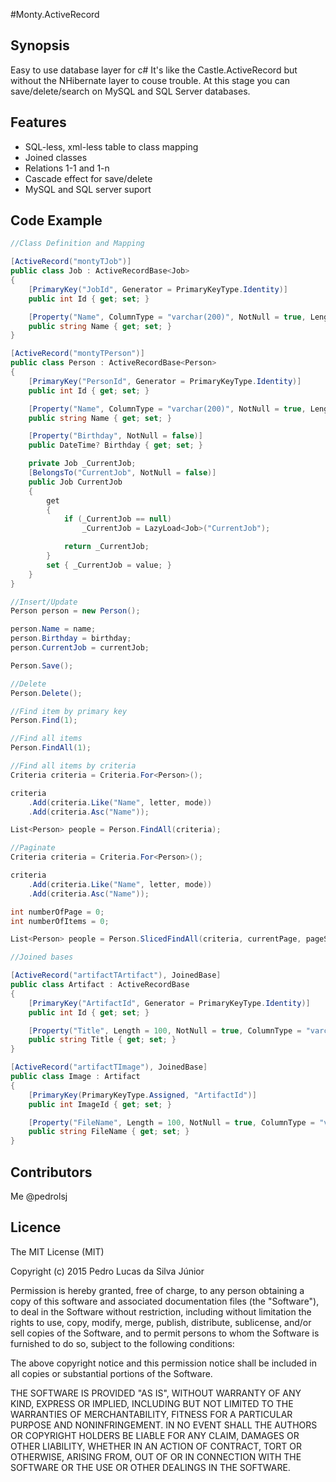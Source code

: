 #Monty.ActiveRecord

## Synopsis

Easy to use database layer for c#
It's like the Castle.ActiveRecord but without the NHibernate layer to couse trouble. At this stage you can save/delete/search on MySQL and SQL Server databases.

## Features

* SQL-less, xml-less table to class mapping
* Joined classes
* Relations 1-1 and 1-n
* Cascade effect for save/delete
* MySQL and SQL server suport

## Code Example

```csharp
//Class Definition and Mapping

[ActiveRecord("montyTJob")]
public class Job : ActiveRecordBase<Job>
{
	[PrimaryKey("JobId", Generator = PrimaryKeyType.Identity)]
	public int Id { get; set; }

	[Property("Name", ColumnType = "varchar(200)", NotNull = true, Length = 200)]
	public string Name { get; set; }
}		

[ActiveRecord("montyTPerson")]
public class Person : ActiveRecordBase<Person>
{
	[PrimaryKey("PersonId", Generator = PrimaryKeyType.Identity)]
	public int Id { get; set; }

	[Property("Name", ColumnType = "varchar(200)", NotNull = true, Length = 200)]
	public string Name { get; set; }

	[Property("Birthday", NotNull = false)]
	public DateTime? Birthday { get; set; }

	private Job _CurrentJob;
	[BelongsTo("CurrentJob", NotNull = false)]
	public Job CurrentJob
	{
		get
		{
			if (_CurrentJob == null)
				_CurrentJob = LazyLoad<Job>("CurrentJob");

			return _CurrentJob;
		}
		set { _CurrentJob = value; }
	}
}

//Insert/Update
Person person = new Person();

person.Name = name;
person.Birthday = birthday;
person.CurrentJob = currentJob;

Person.Save();

//Delete
Person.Delete();

//Find item by primary key
Person.Find(1);

//Find all items
Person.FindAll(1);

//Find all items by criteria
Criteria criteria = Criteria.For<Person>();

criteria
	.Add(criteria.Like("Name", letter, mode))
	.Add(criteria.Asc("Name"));

List<Person> people = Person.FindAll(criteria);

//Paginate
Criteria criteria = Criteria.For<Person>();

criteria
	.Add(criteria.Like("Name", letter, mode))
	.Add(criteria.Asc("Name"));

int numberOfPage = 0;
int numberOfItems = 0;

List<Person> people = Person.SlicedFindAll(criteria, currentPage, pageSize, out numberOfPage, out numberOfItems);

//Joined bases

[ActiveRecord("artifactTArtifact"), JoinedBase]
public class Artifact : ActiveRecordBase
{
	[PrimaryKey("ArtifactId", Generator = PrimaryKeyType.Identity)]
	public int Id { get; set; }

	[Property("Title", Length = 100, NotNull = true, ColumnType = "varchar(100)")]
	public string Title { get; set; }
}

[ActiveRecord("artifactTImage"), JoinedBase]
public class Image : Artifact
{
	[PrimaryKey(PrimaryKeyType.Assigned, "ArtifactId")]
	public int ImageId { get; set; }

	[Property("FileName", Length = 100, NotNull = true, ColumnType = "varchar(100)")]
	public string FileName { get; set; }
}
```

## Contributors

Me @pedrolsj

## Licence

The MIT License (MIT)

Copyright (c) 2015 Pedro Lucas da Silva Júnior

Permission is hereby granted, free of charge, to any person obtaining a copy
of this software and associated documentation files (the "Software"), to deal
in the Software without restriction, including without limitation the rights
to use, copy, modify, merge, publish, distribute, sublicense, and/or sell
copies of the Software, and to permit persons to whom the Software is
furnished to do so, subject to the following conditions:

The above copyright notice and this permission notice shall be included in all
copies or substantial portions of the Software.

THE SOFTWARE IS PROVIDED "AS IS", WITHOUT WARRANTY OF ANY KIND, EXPRESS OR
IMPLIED, INCLUDING BUT NOT LIMITED TO THE WARRANTIES OF MERCHANTABILITY,
FITNESS FOR A PARTICULAR PURPOSE AND NONINFRINGEMENT. IN NO EVENT SHALL THE
AUTHORS OR COPYRIGHT HOLDERS BE LIABLE FOR ANY CLAIM, DAMAGES OR OTHER
LIABILITY, WHETHER IN AN ACTION OF CONTRACT, TORT OR OTHERWISE, ARISING FROM,
OUT OF OR IN CONNECTION WITH THE SOFTWARE OR THE USE OR OTHER DEALINGS IN THE
SOFTWARE.
